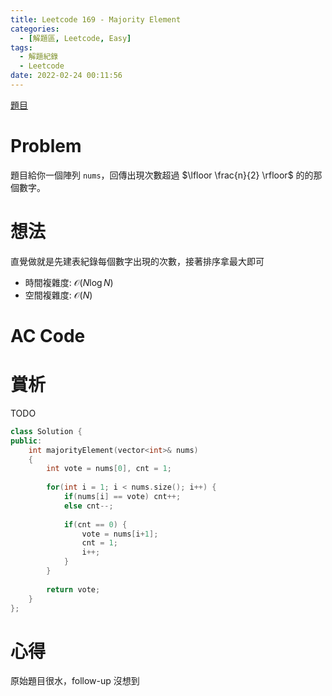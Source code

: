 ```yaml
---
title: Leetcode 169 - Majority Element
categories:
  - [解題區, Leetcode, Easy]
tags:
  - 解題紀錄
  - Leetcode
date: 2022-02-24 00:11:56
---
```


[題目](https://leetcode.com/problems/majority-element/)

# Problem

題目給你一個陣列 `nums`，回傳出現次數超過 $\lfloor \frac{n}{2} \rfloor$ 的的那個數字。

# 想法

直覺做就是先建表紀錄每個數字出現的次數，接著排序拿最大即可

- 時間複雜度: $\mathcal{O}(N\log{N})$
- 空間複雜度: $\mathcal{O}(N)$

# AC Code

<script src="https://emgithub.com/embed-v2.js?target=https%3A%2F%2Fgithub.com%2Froy4801%2Fsolved_problems%2Fblob%2Fmaster%2Fleetcode%2F169.cpp%23L10-L69&style=github&type=code&showBorder=on&showLineNumbers=on&showFileMeta=on&showFullPath=on&showCopy=on"></script>

# 賞析

TODO

```cpp linenum="1"
class Solution {
public:
    int majorityElement(vector<int>& nums)
    {
        int vote = nums[0], cnt = 1;
        
        for(int i = 1; i < nums.size(); i++) {
            if(nums[i] == vote) cnt++;
            else cnt--;
            
            if(cnt == 0) {
                vote = nums[i+1];
                cnt = 1;
                i++;
            }
        }
        
        return vote;
    }
};
```

# 心得

原始題目很水，follow-up 沒想到
